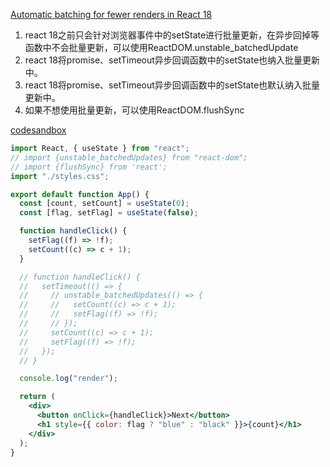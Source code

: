 [Automatic batching for fewer renders in React 18](https://github.com/reactwg/react-18/discussions/21)
1. react 18之前只会针对浏览器事件中的setState进行批量更新，在异步回掉等函数中不会批量更新，可以使用ReactDOM.unstable_batchedUpdate
2. react 18将promise、setTimeout异步回调函数中的setState也纳入批量更新中。
3. react 18将promise、setTimeout异步回调函数中的setState也默认纳入批量更新中。
4. 如果不想使用批量更新，可以使用ReactDOM.flushSync

[codesandbox](https://codesandbox.io/s/automatic-batching-17-vk3o3?file=/src/App.js:0-805)
```jsx
import React, { useState } from "react";
// import {unstable_batchedUpdates} from "react-dom";
// import {flushSync} from 'react';
import "./styles.css";

export default function App() {
  const [count, setCount] = useState(0);
  const [flag, setFlag] = useState(false);

  function handleClick() {
    setFlag((f) => !f);
    setCount((c) => c + 1);
  }

  // function handleClick() {
  //   setTimeout(() => {
  //     // unstable_batchedUpdates(() => {
  //     //   setCount((c) => c + 1);
  //     //   setFlag((f) => !f);
  //     // });
  //     setCount((c) => c + 1);
  //     setFlag((f) => !f);
  //   });
  // }

  console.log("render");

  return (
    <div>
      <button onClick={handleClick}>Next</button>
      <h1 style={{ color: flag ? "blue" : "black" }}>{count}</h1>
    </div>
  );
}
```
